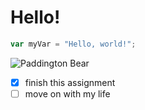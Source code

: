 # Hello!
``` javascript
var myVar = "Hello, world!";
```
![Paddington Bear](https://pbs.twimg.com/media/Gla-_UdWcAAphXS?format=jpg&name=small)

- [x] finish this assignment
- [ ] move on with my life
